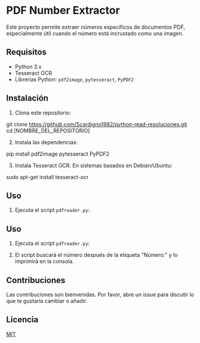 # PDF Number Extractor

Este proyecto permite extraer números específicos de documentos PDF, especialmente útil cuando el número está incrustado como una imagen.

## Requisitos

- Python 3.x
- Tesseract OCR
- Librerías Python: `pdf2image`, `pytesseract`, `PyPDF2`

## Instalación

1. Clona este repositorio:

git clone https://github.com/Scardigno1982/python-read-resoluciones.git
cd [NOMBRE_DEL_REPOSITORIO]


2. Instala las dependencias:

pip install pdf2image pytesseract PyPDF2


3. Instala Tesseract OCR. En sistemas basados en Debian/Ubuntu:
   
sudo apt-get install tesseract-ocr

## Uso

1. Ejecuta el script `pdfreader.py`:


## Uso

1. Ejecuta el script `pdfreader.py`:


2. El script buscará el número después de la etiqueta "Número:" y lo imprimirá en la consola.

## Contribuciones

Las contribuciones son bienvenidas. Por favor, abre un issue para discutir lo que te gustaría cambiar o añadir.

## Licencia

[MIT](https://choosealicense.com/licenses/mit/)

